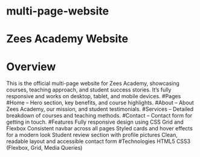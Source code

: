 # multi-page-website

# Zees Academy Website

# Overview
This is the official multi-page website for Zees Academy, showcasing courses, teaching approach, and student success stories. It’s fully responsive and works on desktop, tablet, and mobile devices.
#Pages
#Home – Hero section, key benefits, and course highlights.
#About – About Zees Academy, our mission, and student testimonials.
#Services – Detailed breakdown of courses and teaching methods.
#Contact – Contact form for getting in touch.
#Features
Fully responsive design using CSS Grid and Flexbox
Consistent navbar across all pages
Styled cards and hover effects for a modern look
Student review section with profile pictures
Clean, readable layout and accessible contact form
#Technologies
HTML5
CSS3 (Flexbox, Grid, Media Queries)
